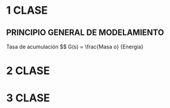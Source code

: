 # 1 CLASE
## PRINCIPIO GENERAL DE MODELAMIENTO

 Tasa de acumulación $$ G(s) = \frac{Masa o} {Energía} 
































































































# 2 CLASE














































































# 3 CLASE

